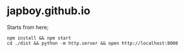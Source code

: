 # japboy.github.io

Starts from here;

```
npm install && npm start
cd ./dist && python -m http.server && open http://localhost:8000
```
